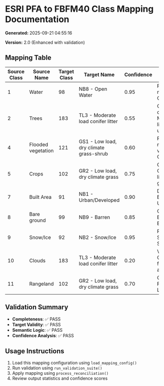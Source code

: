 # ESRI PFA to FBFM40 Class Mapping Documentation

**Generated:** 2025-09-21 04:55:16

**Version:** 2.0 (Enhanced with validation)

## Mapping Table

| Source Class | Source Name | Target Class | Target Name | Confidence | Rationale |
|--------------|-------------|--------------|-------------|------------|----------|
| 1 | Water | 98 | NB8 - Open Water | 0.95 | Perfect semantic match: Water -> Open Water |
| 2 | Trees | 183 | TL3 - Moderate load conifer litter | 0.55 | Conservative choice: Trees -> Moderate conifer litter (high uncertainty) |
| 4 | Flooded vegetation | 121 | GS1 - Low load, dry climate grass-shrub | 0.60 | Reasonable match: Flooded vegetation -> Grass-shrub mix |
| 5 | Crops | 102 | GR2 - Low load, dry climate grass | 0.75 | Good match: Crops behave like low load grass fuels |
| 7 | Built Area | 91 | NB1 - Urban/Developed | 0.90 | Direct match: Built Area -> Urban/Developed |
| 8 | Bare ground | 99 | NB9 - Barren | 0.85 | Good match: Bare ground -> Barren |
| 9 | Snow/Ice | 92 | NB2 - Snow/Ice | 0.95 | Perfect match: Snow/Ice -> Snow/Ice |
| 10 | Clouds | 183 | TL3 - Moderate load conifer litter | 0.20 | Very uncertain: Clouds -> Default forest assumption |
| 11 | Rangeland | 102 | GR2 - Low load, dry climate grass | 0.70 | Good match: Rangeland -> Low load grass |

## Validation Summary

- **Completeness**: ✅ PASS
- **Target Validity**: ✅ PASS
- **Semantic Logic**: ✅ PASS
- **Confidence Analysis**: ✅ PASS

## Usage Instructions

1. Load this mapping configuration using `load_mapping_config()`
2. Run validation using `run_validation_suite()`
3. Apply mapping using `process_reconciliation()`
4. Review output statistics and confidence scores
